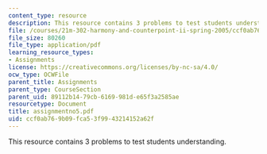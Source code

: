 ```yaml
---
content_type: resource
description: This resource contains 3 problems to test students understanding.
file: /courses/21m-302-harmony-and-counterpoint-ii-spring-2005/ccf0ab769b09fca53f9943214152a62f_assignmentno5.pdf
file_size: 80260
file_type: application/pdf
learning_resource_types:
- Assignments
license: https://creativecommons.org/licenses/by-nc-sa/4.0/
ocw_type: OCWFile
parent_title: Assignments
parent_type: CourseSection
parent_uid: 89112b14-79cb-6169-981d-e65f3a2585ae
resourcetype: Document
title: assignmentno5.pdf
uid: ccf0ab76-9b09-fca5-3f99-43214152a62f
---
```

This resource contains 3 problems to test students understanding.